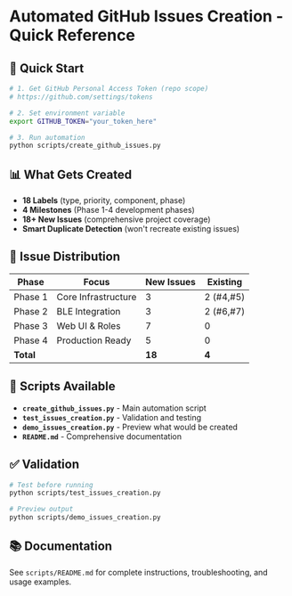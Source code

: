 # Automated GitHub Issues Creation - Quick Reference

## 🚀 Quick Start

```bash
# 1. Get GitHub Personal Access Token (repo scope)
# https://github.com/settings/tokens

# 2. Set environment variable  
export GITHUB_TOKEN="your_token_here"

# 3. Run automation
python scripts/create_github_issues.py
```

## 📊 What Gets Created

- **18 Labels** (type, priority, component, phase)
- **4 Milestones** (Phase 1-4 development phases)  
- **18+ New Issues** (comprehensive project coverage)
- **Smart Duplicate Detection** (won't recreate existing issues)

## 🎯 Issue Distribution

| Phase | Focus | New Issues | Existing |
|-------|--------|------------|----------|
| Phase 1 | Core Infrastructure | 3 | 2 (#4,#5) |
| Phase 2 | BLE Integration | 3 | 2 (#6,#7) |  
| Phase 3 | Web UI & Roles | 7 | 0 |
| Phase 4 | Production Ready | 5 | 0 |
| **Total** | | **18** | **4** |

## 🔧 Scripts Available

- **`create_github_issues.py`** - Main automation script
- **`test_issues_creation.py`** - Validation and testing
- **`demo_issues_creation.py`** - Preview what would be created  
- **`README.md`** - Comprehensive documentation

## ✅ Validation

```bash  
# Test before running
python scripts/test_issues_creation.py

# Preview output
python scripts/demo_issues_creation.py
```

## 📚 Documentation

See `scripts/README.md` for complete instructions, troubleshooting, and usage examples.
